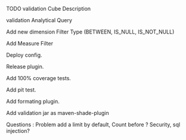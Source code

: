 TODO
validation Cube Description

validation Analytical Query

Add new dimension Filter Type (BETWEEN, IS_NULL, IS_NOT_NULL)

Add Measure Filter

Deploy config.

Release plugin.

Add 100% coverage tests.

Add pit test.

Add formating plugin.

Add validation jar as maven-shade-plugin

Questions : Problem add a limit by default, Count before ? Security, sql injection?
